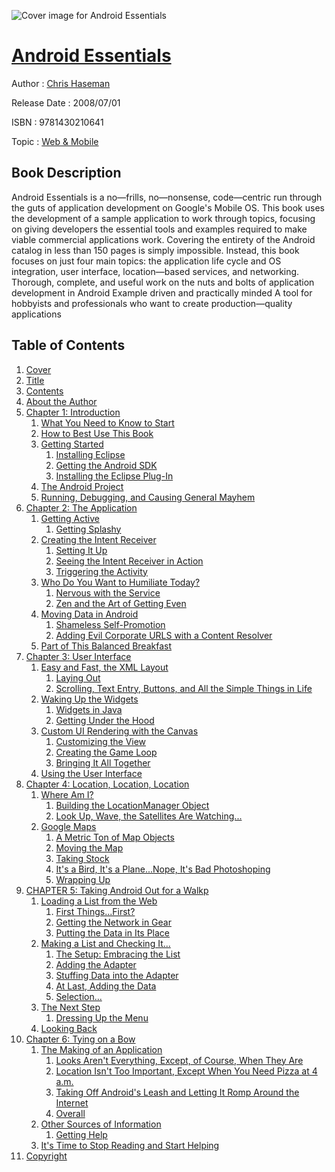 ![Cover image for Android Essentials](https://imgdetail.ebookreading.net/cover/cover/web_mobile/EB9781430210641.jpg)

[Android Essentials](https://ebookreading.net/view/book/Android+Essentials-EB9781430210641_1.html "Android Essentials")
====================================================================================================================

Author : [Chris Haseman](https://ebookreading.net/search/author/Chris+Haseman)

Release Date : 2008/07/01

ISBN : 9781430210641

Topic : [Web & Mobile](https://ebookreading.net/search/category/web-mobile)

Book Description
-----------------

Android Essentials is a no—frills, no—nonsense, code—centric run through the guts of application development on Google's Mobile OS. This book uses the development of a sample application to work through topics, focusing on giving developers the essential tools and examples required to make viable commercial applications work. Covering the entirety of the Android catalog in less than 150 pages is simply impossible. Instead, this book focuses on just four main topics: the application life cycle and OS integration, user interface, location—based services, and networking.
Thorough, complete, and useful work on the nuts and bolts of application development in Android
Example driven and practically minded
A tool for hobbyists and professionals who want to create production—quality applications
              
Table of Contents
-----------------

1. [Cover](https://ebookreading.net/view/book/Android+Essentials-EB9781430210641_1.html)
1. [Title](https://ebookreading.net/view/book/Android+Essentials-EB9781430210641_2.html)
1. [Contents](https://ebookreading.net/view/book/Android+Essentials-EB9781430210641_3.html#contents)
1. [About the Author](https://ebookreading.net/view/book/Android+Essentials-EB9781430210641_4.html#android_essentials)
1. [Chapter 1: Introduction](https://ebookreading.net/view/book/Android+Essentials-EB9781430210641_5.html#introduction)
    1. [What You Need to Know to Start](https://ebookreading.net/view/book/Android+Essentials-EB9781430210641_5.html#what_you_need_to_kn)
    1. [How to Best Use This Book](https://ebookreading.net/view/book/Android+Essentials-EB9781430210641_5.html#how_to_best_use_thi)
    1. [Getting Started](https://ebookreading.net/view/book/Android+Essentials-EB9781430210641_5.html#getting_started)
        1. [Installing Eclipse](https://ebookreading.net/view/book/Android+Essentials-EB9781430210641_5.html#installing_eclipse)
        1. [Getting the Android SDK](https://ebookreading.net/view/book/Android+Essentials-EB9781430210641_5.html#getting_the_android)
        1. [Installing the Eclipse Plug-In](https://ebookreading.net/view/book/Android+Essentials-EB9781430210641_5.html#installing_the_ecli)
    1. [The Android Project](https://ebookreading.net/view/book/Android+Essentials-EB9781430210641_5.html#the_android_project)
    1. [Running, Debugging, and Causing General Mayhem](https://ebookreading.net/view/book/Android+Essentials-EB9781430210641_5.html#running_comma_debug)
1. [Chapter 2: The Application](https://ebookreading.net/view/book/Android+Essentials-EB9781430210641_6.html#the_application)
    1. [Getting Active](https://ebookreading.net/view/book/Android+Essentials-EB9781430210641_6.html#getting_active)
        1. [Getting Splashy](https://ebookreading.net/view/book/Android+Essentials-EB9781430210641_6.html#getting_splashy)
    1. [Creating the Intent Receiver](https://ebookreading.net/view/book/Android+Essentials-EB9781430210641_6.html#creating_the_intent)
        1. [Setting It Up](https://ebookreading.net/view/book/Android+Essentials-EB9781430210641_6.html#setting_it_up)
        1. [Seeing the Intent Receiver in Action](https://ebookreading.net/view/book/Android+Essentials-EB9781430210641_6.html#seeing_the_intent_r)
        1. [Triggering the Activity](https://ebookreading.net/view/book/Android+Essentials-EB9781430210641_6.html#triggering_the_acti)
    1. [Who Do You Want to Humiliate Today?](https://ebookreading.net/view/book/Android+Essentials-EB9781430210641_6.html#who_do_you_want_to_)
        1. [Nervous with the Service](https://ebookreading.net/view/book/Android+Essentials-EB9781430210641_6.html#nervous_with_the_se)
        1. [Zen and the Art of Getting Even](https://ebookreading.net/view/book/Android+Essentials-EB9781430210641_6.html#zen_and_the_art_of_)
    1. [Moving Data in Android](https://ebookreading.net/view/book/Android+Essentials-EB9781430210641_6.html#moving_data_in_andr)
        1. [Shameless Self-Promotion](https://ebookreading.net/view/book/Android+Essentials-EB9781430210641_6.html#shameless_self-prom)
        1. [Adding Evil Corporate URLS with a Content Resolver](https://ebookreading.net/view/book/Android+Essentials-EB9781430210641_6.html#adding_evil_corpora)
    1. [Part of This Balanced Breakfast](https://ebookreading.net/view/book/Android+Essentials-EB9781430210641_6.html#part_of_this_balanc)
1. [Chapter 3: User Interface](https://ebookreading.net/view/book/Android+Essentials-EB9781430210641_7.html#user_interface)
    1. [Easy and Fast, the XML Layout](https://ebookreading.net/view/book/Android+Essentials-EB9781430210641_7.html#easy_and_fast_comma)
        1. [Laying Out](https://ebookreading.net/view/book/Android+Essentials-EB9781430210641_7.html#laying_out)
        1. [Scrolling, Text Entry, Buttons, and All the Simple Things in Life](https://ebookreading.net/view/book/Android+Essentials-EB9781430210641_7.html#scrolling_comma_tex)
    1. [Waking Up the Widgets](https://ebookreading.net/view/book/Android+Essentials-EB9781430210641_7.html#waking_up_the_widge)
        1. [Widgets in Java](https://ebookreading.net/view/book/Android+Essentials-EB9781430210641_7.html#widgets_in_java)
        1. [Getting Under the Hood](https://ebookreading.net/view/book/Android+Essentials-EB9781430210641_7.html#getting_under_the_h)
    1. [Custom UI Rendering with the Canvas](https://ebookreading.net/view/book/Android+Essentials-EB9781430210641_7.html#custom_ui_rendering)
        1. [Customizing the View](https://ebookreading.net/view/book/Android+Essentials-EB9781430210641_7.html#customizing_the_vie)
        1. [Creating the Game Loop](https://ebookreading.net/view/book/Android+Essentials-EB9781430210641_7.html#creating_the_game_l)
        1. [Bringing It All Together](https://ebookreading.net/view/book/Android+Essentials-EB9781430210641_7.html#bringing_it_all_tog)
    1. [Using the User Interface](https://ebookreading.net/view/book/Android+Essentials-EB9781430210641_7.html#using_the_user_inte)
1. [Chapter 4: Location, Location, Location](https://ebookreading.net/view/book/Android+Essentials-EB9781430210641_8.html#location_comma_loca)
    1. [Where Am I?](https://ebookreading.net/view/book/Android+Essentials-EB9781430210641_8.html#where_am_i_question)
        1. [Building the LocationManager Object](https://ebookreading.net/view/book/Android+Essentials-EB9781430210641_8.html#building_the_locati)
        1. [Look Up, Wave, the Satellites Are Watching...](https://ebookreading.net/view/book/Android+Essentials-EB9781430210641_8.html#look_up_comma_wave_)
    1. [Google Maps](https://ebookreading.net/view/book/Android+Essentials-EB9781430210641_8.html#google_maps)
        1. [A Metric Ton of Map Objects](https://ebookreading.net/view/book/Android+Essentials-EB9781430210641_8.html#a_metric_ton_of_map)
        1. [Moving the Map](https://ebookreading.net/view/book/Android+Essentials-EB9781430210641_8.html#moving_the_map)
        1. [Taking Stock](https://ebookreading.net/view/book/Android+Essentials-EB9781430210641_8.html#taking_stock)
        1. [It&#39;s a Bird, It&#39;s a Plane...Nope, It&#39;s Bad Photoshoping](https://ebookreading.net/view/book/Android+Essentials-EB9781430210641_8.html#it_apostrophy_s_a_b)
        1. [Wrapping Up](https://ebookreading.net/view/book/Android+Essentials-EB9781430210641_8.html#wrapping_up)
1. [CHAPTER 5: Taking Android Out for a Walkp](https://ebookreading.net/view/book/Android+Essentials-EB9781430210641_9.html#taking_android_out_)
    1. [Loading a List from the Web](https://ebookreading.net/view/book/Android+Essentials-EB9781430210641_9.html#loading_a_list_from)
        1. [First Things...First?](https://ebookreading.net/view/book/Android+Essentials-EB9781430210641_9.html#first_things_..._fi)
        1. [Getting the Network in Gear](https://ebookreading.net/view/book/Android+Essentials-EB9781430210641_9.html#getting_the_network)
        1. [Putting the Data in Its Place](https://ebookreading.net/view/book/Android+Essentials-EB9781430210641_9.html#putting_the_data_in)
    1. [Making a List and Checking It...](https://ebookreading.net/view/book/Android+Essentials-EB9781430210641_9.html#making_a_list_and_c)
        1. [The Setup: Embracing the List](https://ebookreading.net/view/book/Android+Essentials-EB9781430210641_9.html#the_setup_colon_emb)
        1. [Adding the Adapter](https://ebookreading.net/view/book/Android+Essentials-EB9781430210641_9.html#adding_the_adapter)
        1. [Stuffing Data into the Adapter](https://ebookreading.net/view/book/Android+Essentials-EB9781430210641_9.html#stuffing_data_into_)
        1. [At Last, Adding the Data](https://ebookreading.net/view/book/Android+Essentials-EB9781430210641_9.html#at_last_comma_addin)
        1. [Selection...](https://ebookreading.net/view/book/Android+Essentials-EB9781430210641_9.html#selection)
    1. [The Next Step](https://ebookreading.net/view/book/Android+Essentials-EB9781430210641_9.html#the_next_step)
        1. [Dressing Up the Menu](https://ebookreading.net/view/book/Android+Essentials-EB9781430210641_9.html#dressing_up_the_men)
    1. [Looking Back](https://ebookreading.net/view/book/Android+Essentials-EB9781430210641_9.html#looking_back)
1. [Chapter 6: Tying on a Bow](https://ebookreading.net/view/book/Android+Essentials-EB9781430210641_10.html#tying_on_a_bow)
    1. [The Making of an Application](https://ebookreading.net/view/book/Android+Essentials-EB9781430210641_10.html#the_making_of_an_ap)
        1. [Looks Aren&#39;t Everything, Except, of Course, When They Are](https://ebookreading.net/view/book/Android+Essentials-EB9781430210641_10.html#looks_aren_apostrop)
        1. [Location Isn&#39;t Too Important, Except When You Need Pizza at 4 a.m.](https://ebookreading.net/view/book/Android+Essentials-EB9781430210641_10.html#location_isn_apostr)
        1. [Taking Off Android&#39;s Leash and Letting It Romp Around the Internet](https://ebookreading.net/view/book/Android+Essentials-EB9781430210641_10.html#taking_off_android_)
        1. [Overall](https://ebookreading.net/view/book/Android+Essentials-EB9781430210641_10.html#overall)
    1. [Other Sources of Information](https://ebookreading.net/view/book/Android+Essentials-EB9781430210641_10.html#other_sources_of_in)
        1. [Getting Help](https://ebookreading.net/view/book/Android+Essentials-EB9781430210641_10.html#getting_help)
    1. [It&#39;s Time to Stop Reading and Start Helping](https://ebookreading.net/view/book/Android+Essentials-EB9781430210641_10.html#it_apostrophy_s_tim)
1. [Copyright](https://ebookreading.net/view/book/Android+Essentials-EB9781430210641_11.html#copyright)
